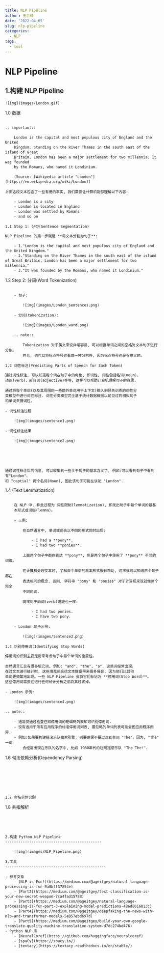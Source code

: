```yaml
---
title: NLP Pipeline
author: 王哲峰
date: '2022-04-05'
slug: nlp-pipeline
categories:
  - NLP
tags:
  - tool
---
```


NLP Pipeline
============================================

1.构建 NLP Pipeline
--------------------------------------------

    ![img](images/London.gif)

1.0 数据
~~~~~~~~~~~~~~~~~~~~~~~~~~~~~~~~~~~~~~~~~~~~

.. important:: 

    London is the capital and most populous city of England and the United 
    Kingdom. Standing on the River Thames in the south east of the island of Great 
    Britain, London has been a major settlement for two millennia. It was founded 
    by the Romans, who named it Londinium.
    
    (Source: [Wikipedia article "London"](https://en.wikipedia.org/wiki/London))

上面这段文本包含了一些有用的事实, 我们需要让计算机能够理解以下内容:

    - London is a city
    - London is located in England
    - London was settled by Romans
    - and so on

1.1 Step 1: 分句(Sentence Segmentation)
~~~~~~~~~~~~~~~~~~~~~~~~~~~~~~~~~~~~~~~~~~~~~

    NLP Pipeline 的第一步就是 **将文本分割为句子**:

        - 1."London is the capital and most populous city of England and the United Kingdom."
        - 2."Standing on the River Thames in the south east of the island of Great Britain, London has been a major settlement for two millennia."
        - 3."It was founded by the Romans, who named it Londinium."

1.2 Step 2: 分词(Word Tokenization)
~~~~~~~~~~~~~~~~~~~~~~~~~~~~~~~~~~~~~~~~~~~~~

    - 句子:

        ![img](images/London_sentences.png)

    - 分词(tokenization):

        ![img](images/London_word.png)

    .. note:: 

        Tokenization 对于英文来说非常容易, 可以根据单词之间的空格对文本句子进行分割。
        并且, 也可以将标点符号也看成一种分割符, 因为标点符号也是有意义的。

1.3 词性标注(Predicting Parts of Speech for Each Token)
~~~~~~~~~~~~~~~~~~~~~~~~~~~~~~~~~~~~~~~~~~~~~~~~~~~~~~~~~

    通过词性标注, 可以知道每个词在句子中的角色, 即词性, 词性包括名词(noun)、
    动词(verb)、形容词(adjective)等等, 这样可以帮助计算机理解句子的意思.

    通过将每个单词(以及其周围的一些额外单词用于上下文)输入到预先训练的词性分
    类模型中进行词性标注. 词性分类模型完全基于统计数据根据以前见过的相似句子
    和单词来猜词性。

    - 词性标注过程

        ![img](images/sentence1.png)

    - 词性标注结果

        ![img](images/sentence2.png)
        




    通过词性标注后的信息, 可以收集到一些关于句子的基本含义了, 例如:可以看到句子中看到有"London"、
    和 "captial" 两个名词(Noun), 因此该句子可能在谈论 "London".


1.4 (Text Lemmatization)
~~~~~~~~~~~~~~~~~~~~~~~~~~~~~~~~~~~~~~~~~~~~~~

    在 NLP 中, 称此过程为 词性限制(lemmatization), 即找出句子中每个单词的最基
    本形式或词缀(lemma)。

    - 示例:

        在自然语言中, 单词或词会以不同的形式同时出现:

            - I had a **pony**.
            - I had two **ponies**.

        上面两个句子中都在表达 **pony**, 但是两个句子中使用了 **pony** 不同的词缀。

        在计算机处理文本时, 了解每个单词的基本形式很有帮助, 这样就可以知道两个句子都在
        表达相同的概念, 否则, 字符串 "pony" 和 "ponies" 对于计算机来说就像两个完全
        不同的词.
        
        同样对于动词(verb)道理也一样:

            - I had two ponies.
            - I have two pony.

    - London 句子示例:

        ![img](images/sentence3.png)

1.5 识别停用词(Identifying Stop Words)
~~~~~~~~~~~~~~~~~~~~~~~~~~~~~~~~~~~~~~~~~~~~~~

    停用词的识别主要是用来考虑句子中每个单词的重要性。
    
    自然语言汇总有很多填充词, 例如: "and", "the", "a", 这些词经常出现。
    在对文本进行统计时, 这些填充词会给文本数据带来很多噪音, 因为他们比其他
    单词更频繁地出现。一些 NLP Pipeline 会将它们标记为 **停用词(Stop Word)**。
    这些停用词需要在进行任何统计分析之前将其过滤掉。

    - London 示例:

        ![img](images/sentence4.png)

    .. note:: 
    
        - 通常仅通过检查已知停用词的硬编码列表即可识别停用词.
        - 没有适用于所有应用程序的标准停用词列表, 要忽略的单词列表可能会因应用程序而异.
        - 例如:如果要构建摇滚乐队搜索引擎, 则要确保不要过滤到单词 "The"。因为, "The" 一词
            会经常出现在乐队的名字中, 比如 1980年代的注明摇滚乐队 "The The!".

1.6 句法依赖分析(Dependency Parsing)
~~~~~~~~~~~~~~~~~~~~~~~~~~~~~~~~~~~~~~~~~~~~~~






1.7 命名实体识别
~~~~~~~~~~~~~~~~~~~~~~~~~~~~~~~~~~~~~~~~~~~~~~

1.8 共指解析
~~~~~~~~~~~~~~~~~~~~~~~~~~~~~~~~~~~~~~~~~~~~~~




2.构建 Python NLP Pipeline
--------------------------------------------

    ![img](images/NLP_Pipeline.png)

3.工具
----------------------------------------------

- 参考文章
    - [NLP is Fun!](https://medium.com/@ageitgey/natural-language-processing-is-fun-9a0bff37854e) 
    - [Part2](https://medium.com/@ageitgey/text-classification-is-your-new-secret-weapon-7ca4fad15788) 
    - [Part3](https://medium.com/@ageitgey/natural-language-processing-is-fun-part-3-explaining-model-predictions-486d8616813c) 
    - [Part4](https://medium.com/@ageitgey/deepfaking-the-news-with-nlp-and-transformer-models-5e057ebd697d) 
    - [Part5](https://medium.com/@ageitgey/build-your-own-google-translate-quality-machine-translation-system-d7dc274bd476) 
- Python NLP 库
    - [NeuralCoref](https://github.com/huggingface/neuralcoref) 
    - [spaCy](https://spacy.io/) 
    - [textacy](https://textacy.readthedocs.io/en/stable/)
